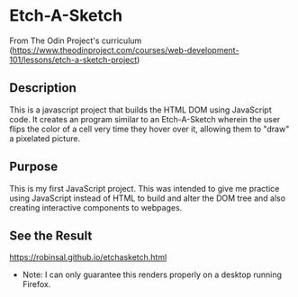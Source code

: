 # Etch-A-Sketch

From The Odin Project's curriculum (https://www.theodinproject.com/courses/web-development-101/lessons/etch-a-sketch-project)

## Description

This is a javascript project that builds the HTML DOM using JavaScript code. It creates an program similar to an Etch-A-Sketch
wherein the user flips the color of a cell very time they hover over it, allowing them to "draw" a pixelated picture.

## Purpose

This is my first JavaScript project. This was intended to give me practice using JavaScript instead of HTML
to build and alter the DOM tree and also creating interactive components to webpages.

## See the Result

https://robinsal.github.io/etchasketch.html

* Note: I can only guarantee this renders properly on a desktop running Firefox.
